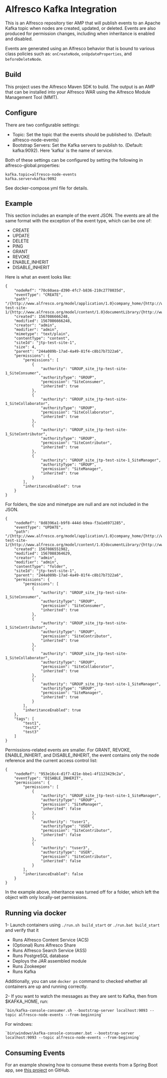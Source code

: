 # Alfresco Kafka Integration

This is an Alfresco repository tier AMP that will publish events to an Apache
Kafka topic when nodes are created, updated, or deleted. Events are also
produced for permission changes, including when inheritance is enabled and
disabled.

Events are generated using an Alfresco behavior that is bound to various class
policies such as: `onCreateNode`, `onUpdateProperties`, and `beforeDeleteNode`.

## Build

This project uses the Alfresco Maven SDK to build. The output is an AMP that can
be installed into your Alfresco WAR using the Alfresco Module Management Tool
(MMT).

## Configure

There are two configurable settings:

* Topic: Set the topic that the events should be published to. (Default: alfresco-node-events)
* Bootstrap Servers: Set the Kafka servers to publish to. (Default: kafka:9092). Here 'kafka' is the name of service.

Both of these settings can be configured by setting the following in alfresco-global.properties:

    kafka.topic=alfresco-node-events
    kafka.server=kafka:9092
    
See docker-compose.yml file for details.

## Example

This section includes an example of the event JSON. The events are all the same format with the exception of the event
type, which can be one of:

* CREATE
* UPDATE
* DELETE
* PING
* GRANT
* REVOKE
* ENABLE_INHERIT
* DISABLE_INHERIT

Here is what an event looks like:

    {
        "nodeRef": "70c60aea-d390-4fc7-b836-210c2778035d",
        "eventType": "CREATE",
        "path": "/{http://www.alfresco.org/model/application/1.0}company_home/{http://www.alfresco.org/model/site/1.0}sites/{http://www.alfresco.org/model/content/1.0}jtp-test-site-1/{http://www.alfresco.org/model/content/1.0}documentLibrary/{http://www.alfresco.org/model/content/1.0}test2.txt",
        "created": 1567086666248,
        "modified": 1567086666248,
        "creator": "admin",
        "modifier": "admin",
        "mimetype": "text/plain",
        "contentType": "content",
        "siteId": "jtp-test-site-1",
        "size": 4,
        "parent": "244a089b-17ad-4a49-81f4-c8b17b7322a6",
        "permissions": {
            "permissions": [
                {
                    "authority": "GROUP_site_jtp-test-site-1_SiteConsumer",
                    "authorityType": "GROUP",
                    "permission": "SiteConsumer",
                    "inherited": true
                },
                {
                    "authority": "GROUP_site_jtp-test-site-1_SiteCollaborator",
                    "authorityType": "GROUP",
                    "permission": "SiteCollaborator",
                    "inherited": true
                },
                {
                    "authority": "GROUP_site_jtp-test-site-1_SiteContributor",
                    "authorityType": "GROUP",
                    "permission": "SiteContributor",
                    "inherited": true
                },
                {
                    "authority": "GROUP_site_jtp-test-site-1_SiteManager",
                    "authorityType": "GROUP",
                    "permission": "SiteManager",
                    "inherited": true
                }
            ],
            "inheritanceEnabled": true
        }
    }

For folders, the size and mimetype are null and are not included in the JSON.

    {
        "nodeRef": "8d8396a1-b9f8-444d-b9ea-f3a1e6971285",
        "eventType": "UPDATE",
        "path": "/{http://www.alfresco.org/model/application/1.0}company_home/{http://www.alfresco.org/model/site/1.0}sites/{http://www.alfresco.org/model/content/1.0}jtp-test-site-1/{http://www.alfresco.org/model/content/1.0}documentLibrary/{http://www.alfresco.org/model/content/1.0}testfolder4",
        "created": 1567086551982,
        "modified": 1567088364629,
        "creator": "admin",
        "modifier": "admin",
        "contentType": "folder",
        "siteId": "jtp-test-site-1",
        "parent": "244a089b-17ad-4a49-81f4-c8b17b7322a6",
        "permissions": {
            "permissions": [
                {
                    "authority": "GROUP_site_jtp-test-site-1_SiteConsumer",
                    "authorityType": "GROUP",
                    "permission": "SiteConsumer",
                    "inherited": true
                },
                {
                    "authority": "GROUP_site_jtp-test-site-1_SiteContributor",
                    "authorityType": "GROUP",
                    "permission": "SiteContributor",
                    "inherited": true
                },
                {
                    "authority": "GROUP_site_jtp-test-site-1_SiteCollaborator",
                    "authorityType": "GROUP",
                    "permission": "SiteCollaborator",
                    "inherited": true
                },
                {
                    "authority": "GROUP_site_jtp-test-site-1_SiteManager",
                    "authorityType": "GROUP",
                    "permission": "SiteManager",
                    "inherited": true
                }
            ],
            "inheritanceEnabled": true
        },
        "tags": [
            "test1",
            "test2",
            "test3"
        ]
    }

Permissions-related events are smaller. For GRANT, REVOKE, ENABLE_INHERIT, and
DISABLE_INHERIT, the event contains only the node reference and the current
access control list:

    {
        "nodeRef": "953e16c4-d1f7-421e-bbe1-4f1123429c2a",
        "eventType": "DISABLE_INHERIT",
        "permissions": {
            "permissions": [
                {
                    "authority": "GROUP_site_jtp-test-site-1_SiteManager",
                    "authorityType": "GROUP",
                    "permission": "SiteManager",
                    "inherited": false
                },
                {
                    "authority": "tuser1",
                    "authorityType": "USER",
                    "permission": "SiteContributor",
                    "inherited": false
                },
                {
                    "authority": "tuser3",
                    "authorityType": "USER",
                    "permission": "SiteContributor",
                    "inherited": false
                }
            ],
            "inheritanceEnabled": false
        }
    }

In the example above, inheritance was turned off for a folder, which left the
object with only locally-set permissions.

## Running via docker

1- Launch containers using `./run.sh build_start` or `./run.bat build_start` and verify that it

 * Runs Alfresco Content Service (ACS)
 * (Optional) Runs Alfresco Share
 * Runs Alfresco Search Service (ASS)
 * Runs PostgreSQL database
 * Deploys the JAR assembled module
 * Runs Zookeeper
 * Runs Kafka
 
 Additionally, you can use `docker ps` command to checked whether all containers are up and running correctly.
 
2- If you want to watch the messages as they are sent to Kafka, then from $KAFKA_HOME, run:
  
    `bin/kafka-console-consumer.sh --bootstrap-server localhost:9093 --topic alfresco-node-events --from-beginning`
   
   For windows:
   
    `bin\windows\kafka-console-consumer.bat --bootstrap-server localhost:9093 --topic alfresco-node-events --from-beginning`
   
## Consuming Events

For an example showing how to consume these events from a Spring Boot app, see
[this project](https://github.com/jpotts/alfresco-kafka-listener-example) on
GitHub.
